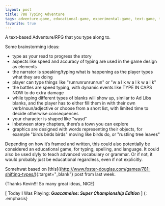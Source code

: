 ```yaml
---
layout: post
title: 788 Typing Adventure
tags: adventure-game, educational-game, experimental-game, text-game, typing-game
favorite: true
---
```

A text-based Adventure/RPG that you type along to.

Some brainstorming ideas:

- type as your read to progress the story 
- aspects like speed and accuracy of typing are used in the game design as elements
- the narrator is speaking/typing what is happening as the player types what they are doing
- player can type things like "runrunrunrunrun" or "w a l k w a l k w a l k"
- the battles are speed typing, with dynamic events like TYPE IN CAPS NOW to do extra damage
- while typing different types of blanks will show up, similar to Ad Libs blanks, and the player has to either fill them in with their own verb/noun/adjective or choose from a short list, with limited time to decide otherwise consequences
- your character is shaped like "wasd"
- inbetween story chapters, there’s a town you can explore
- graphics are designed with words representing their objects, for example "birds birds birds" moving like birds do, or "rustling tree leaves"

Depending on how it’s framed and written, this could also potentially be considered an educational game, for typing, spelling, and language.  It could also be used slyly to teach advanced vocabulary or grammar.  Or if not, it would probably just be educational regardless, even if not explicitly.

Somehwat based on [this]((http://www.foster-douglas.com/games/781-shifting-types/){:target="_blank"} post from last week.

(Thanks Kevin!!! So many great ideas, NICE)

[ Today I Was Playing: ***Guacamelee: Super Championship Edition*** ]
{: .emphasis}

